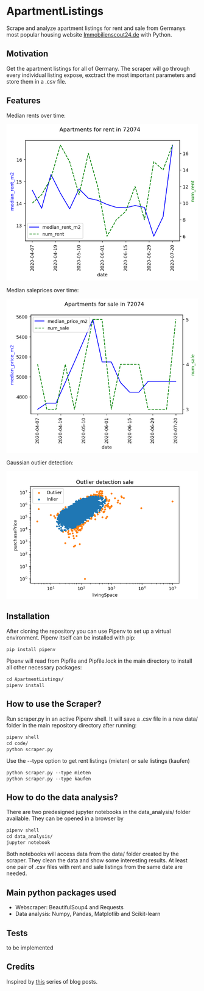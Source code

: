# ApartmentListings
Scrape and analyze apartment listings for rent and sale from Germanys most popular housing website [Immobilienscout24.de](https://www.immobilienscout24.de/) with Python.

## Motivation
Get the apartment listings for all of Germany. The scraper will go through every individual listing expose, exctract the most important parameters and store them in a .csv file.

## Features
Median rents over time:

![](data_analysis/rent_timeseries_plot.png)

Median saleprices over time:

![](data_analysis/sale_timeseries_plot.png)

Gaussian outlier detection:

![](data_analysis/sale_outlier.png)

## Installation
After cloning the repository you can use Pipenv to set up a virtual environment. Pipenv itself can be installed with pip:
```
pip install pipenv
```
Pipenv will read from Pipfile and Pipfile.lock in the main directory to install all other necessary packages:
```
cd ApartmentListings/
pipenv install
```

## How to use the Scraper?
Run scraper.py in an active Pipenv shell. It will save a .csv file in a new data/ folder in the main repository directory after running:
```
pipenv shell
cd code/
python scraper.py
```
Use the --type option to get rent listings (mieten) or sale listings (kaufen)
```
python scraper.py --type mieten
python scraper.py --type kaufen
```

## How to do the data analysis?
There are two predesigned jupyter notebooks in the data_analysis/ folder available. They can be opened in a browser by
```
pipenv shell
cd data_analysis/
jupyter notebook
```
Both notebooks will access data from the data/ folder created by the scraper. They clean the data and show some interesting results. At least one pair of .csv files with rent and sale listings from the same date are needed.

## Main python packages used
 - Webscraper: BeautifulSoup4 and Requests
 - Data analysis: Numpy, Pandas, Matplotlib and Scikit-learn

## Tests
to be implemented

## Credits
Inspired by [this](https://statisquo.de/2017/11/16/immobilienscout24-mining-teil-1-worum-geht-es/) series of blog posts.
